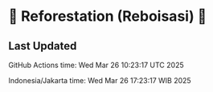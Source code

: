 
# 🌳 Reforestation (Reboisasi) 🌲

## Last Updated

GitHub Actions time: Wed Mar 26 10:23:17 UTC 2025

Indonesia/Jakarta time: Wed Mar 26 17:23:17 WIB 2025
